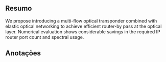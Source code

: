 ## Resumo

We propose introducing a multi-flow optical transponder combined with elastic optical networking to achieve efficient router-by pass at the optical layer. Numerical evaluation shows considerable savings in the required IP router port count and spectral usage.


## Anotações

